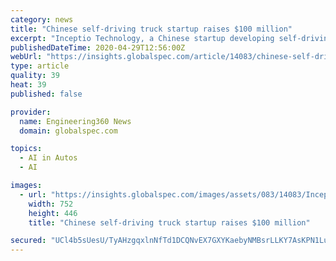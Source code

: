 ```yaml
---
category: news
title: "Chinese self-driving truck startup raises $100 million"
excerpt: "Inceptio Technology, a Chinese startup developing self-driving trucks, has raised $100 million to further develop its technology as well as begin commercial trials. The company is developing autonomous trucks in China to create a freight network that it plans to begin operating in 2022,"
publishedDateTime: 2020-04-29T12:56:00Z
webUrl: "https://insights.globalspec.com/article/14083/chinese-self-driving-truck-startup-raises-100-million"
type: article
quality: 39
heat: 39
published: false

provider:
  name: Engineering360 News
  domain: globalspec.com

topics:
  - AI in Autos
  - AI

images:
  - url: "https://insights.globalspec.com/images/assets/083/14083/Inceptio.jpg"
    width: 752
    height: 446
    title: "Chinese self-driving truck startup raises $100 million"

secured: "UCl4b5sUesU/TyAHzgqxlnNfTd1DCQNvEX7GXYKaebyNMBsrLLKY7AsKPN1Lu0HRGOwcrylRT84lrQXUuuH2D3+n1qT0YojLGO8VWVG1Btre3oaSaTI0AXnOCu7HAXCHBAk+1QQPcpG+3A6wU5Kk+CI1cSNKmsCUlqSqAmxVwNxULChqCW9QxGczsF3C4SeyPUckEUH+hDUcAoDYyyPeefpkTHjWmCKayOtKYMyz1HHTKUK6dtiErg4t7mKpewO7YnTiNbGYybBS9I4NFKCQlq91n05sPCjoIYCdQjACbvyQk59z98yZ1ADF27IAT/oFfDs+JptKdfkH5JdbBc+41tKGsYs7OSj+ohIFOnDZtlfAyIzK1X4RwFGyQG+Cd6NtVajfw82suPvqMMlTdKzpAKJCTAE3rCJAsXoNePvhjseC2sn9jJf8ZDJ+gj8w8LViz3kYFvbX0i9ANFMaMQJH72VWvuhrDsgHIIC5XnQLDBs=;YXeub5jxWZRbJS3lYYWUBw=="
---
```


